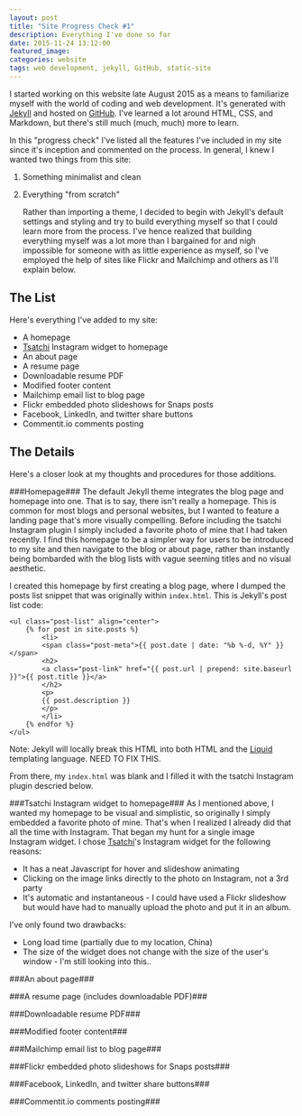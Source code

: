 ```yaml
---
layout: post
title: "Site Progress Check #1"
description: Everything I've done so far
date: 2015-11-24 13:12:00
featured_image: 
categories: website
tags: web development, jekyll, GitHub, static-site
---
```


I started working on this website late August 2015 as a means to familiarize myself with the world of coding and web development. It's generated with [Jekyll][] and hosted on [GitHub][]. I've learned a lot around HTML, CSS, and Markdown, but there's still much (much, much) more to learn. 

In this "progress check" I've listed all the features I've included in my site since it's inception and commented on the process. In general, I knew I wanted two things from this site:

1. Something minimalist and clean
2. Everything "from scratch" 
	
	Rather than importing a theme, I decided to begin with Jekyll's default settings and styling and try to build everything myself so that I could learn more from the process. I've hence realized that building everything myself was a lot more than I bargained for and nigh impossible for someone with as little experience as myself, so I've employed the help of sites like Flickr and Mailchimp and others as I'll explain below.

The List
--------
Here's everything I've added to my site:

 * A homepage
 * [Tsatchi][] Instagram widget to homepage
 * An about page
 * A resume page
 * Downloadable resume PDF
 * Modified footer content
 * Mailchimp email list to blog page
 * Flickr embedded photo slideshows for Snaps posts
 * Facebook, LinkedIn, and twitter share buttons
 * Commentit.io comments posting


The Details
-----------
Here's a closer look at my thoughts and procedures for those additions.


###Homepage###
The default Jekyll theme integrates the blog page and homepage into one. That is to say, there isn't really a homepage. This is common for most blogs and personal websites, but I wanted to feature a landing page that's more visually compelling. Before including the tsatchi Instagram plugin I simply included a favorite photo of mine that I had taken recently. I find this homepage to be a simpler way for users to be introduced to my site and then navigate to the blog or about page, rather than instantly being bombarded with the blog lists with vague seeming titles and no visual aesthetic.

I created this homepage by first creating a blog page, where I dumped the posts list snippet that was originally within `index.html`. This is Jekyll's post list code:

	<ul class="post-list" align="center">
    	{% for post in site.posts %}
      		<li>
        	<span class="post-meta">{{ post.date | date: "%b %-d, %Y" }}</span>
        	<h2>
          	<a class="post-link" href="{{ post.url | prepend: site.baseurl }}">{{ post.title }}</a>
        	</h2>
        	<p>
          	{{ post.description }}
        	</p>
      		</li>
    	{% endfor %}
    </ul> 

Note: Jekyll will locally break this HTML into both HTML and the [Liquid][] templating language. NEED TO FIX THIS. 

From there, my `index.html` was blank and I filled it with the tsatchi Instagram plugin descried below.

###Tsatchi Instagram widget to homepage###
As I mentioned above, I wanted my homepage to be visual and simplistic, so originally I simply embedded a favorite photo of mine. That's when I realized I already did that all the time with Instagram. That began my hunt for a single image Instagram widget. I chose [Tsatchi][]'s Instagram widget for the following reasons:

* It has a neat Javascript for hover and slideshow animating
* Clicking on the image links directly to the photo on Instagram, not a 3rd party
* It's automatic and instantaneous - I could have used a Flickr slideshow but would have had to manually upload the photo and put it in an album.

I've only found two drawbacks:

* Long load time (partially due to my location, China)
* The size of the widget does not change with the size of the user's window - I'm still looking into this..

###An about page###

###A resume page (includes downloadable PDF)###

###Downloadable resume PDF###

###Modified footer content###

###Mailchimp email list to blog page###

###Flickr embedded photo slideshows for Snaps posts###

###Facebook, LinkedIn, and twitter share buttons###

###Commentit.io comments posting###

[Jekyll]: https://jekyllrb.com
[GitHub]: https://github.com/kylegraycar
[Liquid]: https://github.com/Shopify/liquid/wiki
[Tsatchi]: http://tsatchi.com/instagram-widget-builder
